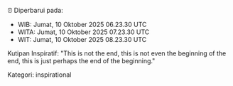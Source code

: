 ⏰ Diperbarui pada:
- WIB: Jumat, 10 Oktober 2025 06.23.30 UTC
- WITA: Jumat, 10 Oktober 2025 07.23.30 UTC
- WIT: Jumat, 10 Oktober 2025 08.23.30 UTC

Kutipan Inspiratif:
"This is not the end, this is not even the beginning of the end, this is just perhaps the end of the beginning."


Kategori: inspirational

